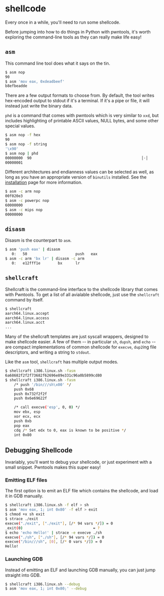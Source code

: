 # shellcode

Every once in a while, you'll need to run some shellcode.

Before jumping into how to do things in Python with pwntools, it's worth exploring the command-line tools as they can really make life easy!

## `asm`

This command line tool does what it says on the tin.

```sh
$ asm nop
90
$ asm 'mov eax, 0xdeadbeef'
b8efbeadde
```

There are a few output formats to choose from.  By default, the tool writes hex-encoded output to stdout if it's a terminal.  If it's a pipe or file, it will instead just write the binary data.

`phd` is a command that comes with pwntools which is very similar to `xxd`, but includes highlighting of printable ASCII values, NULL bytes, and some other special values.

```sh
$ asm nop -f hex
90
$ asm nop -f string
'\x90'
$ asm nop | phd
00000000  90                                                  │·│
00000001
```

Different architectures and endianness values can be selected as well, as long as you have an appropriate version of `binutils` installed.  See the [installation](installation.md) page for more information.

```sh
$ asm -c arm nop
00f020e3
$ asm -c powerpc nop
60000000
$ asm -c mips nop
00000000
```

## `disasm`

Disasm is the counterpart to `asm`.

```sh
$ asm 'push eax' | disasm
   0:   50                      push   eax
$ asm -c arm 'bx lr' | disasm -c arm
   0:   e12fff1e        bx      lr
```

## `shellcraft`

Shellcraft is the command-line interface to the shellcode library that comes with Pwntools.  To get a list of all avialable shellcode, just use the `shellcraft` command by itself.

```sh
$ shellcraft
aarch64.linux.accept
aarch64.linux.access
aarch64.linux.acct
...
```

Many of the shellcraft templates are just syscall wrappers, designed to make shellcode easier.  A few of them -- in particular `sh`, `dupsh`, and `echo` -- are compact implementations of common shellcode for `execve`, `dup2`ing file descriptors, and writing a string to `stdout`.

Like the `asm` tool, `shellcraft` has multiple output modes.

```sh
$ shellcraft i386.linux.sh -fasm
6a68682f2f2f73682f62696e89e331c96a0b5899cd80
$ shellcraft i386.linux.sh -fasm
    /* push '/bin///sh\x00' */
    push 0x68
    push 0x732f2f2f
    push 0x6e69622f

    /* call execve('esp', 0, 0) */
    mov ebx, esp
    xor ecx, ecx
    push 0xb
    pop eax
    cdq /* Set edx to 0, eax is known to be positive */
    int 0x80
```

## Debugging Shellcode

Invariably, you'll want to debug your shellcode, or just experiment with a small snippet.  Pwntools makes this super easy!

### Emitting ELF files

The first option is to emit an ELF file which contains the shellcode, and load it in GDB manually.

```sh
$ shellcraft i386.linux.sh -f elf > sh
$ asm 'mov eax, 1; int 0x80' -f elf > exit
$ chmod +x sh exit
$ strace ./exit
execve("./exit", ["./exit"], [/* 94 vars */]) = 0
_exit(0)                                = ?
$ echo 'echo Hello!' | strace -e execve ./sh
execve("./sh", ["./sh"], [/* 94 vars */]) = 0
execve("/bin///sh", [0], [/* 0 vars */]) = 0
Hello!
```

### Launching GDB

Instead of emitting an ELF and launching GDB manually, you can just jump straight into GDB.

```sh
$ shellcraft i386.linux.sh --debug
$ asm 'mov eax, 1; int 0x80;' --debug
```